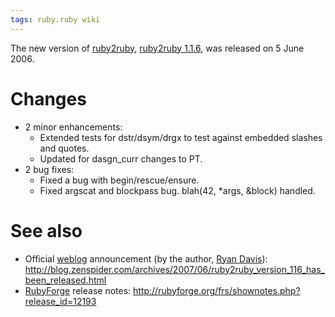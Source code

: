 ```yaml
---
tags: ruby.ruby wiki
---
```


The new version of [ruby2ruby](/wiki/ruby2ruby), [ruby2ruby 1.1.6](/wiki/ruby2ruby_1.1.6), was released on 5 June 2006.

# Changes

-   2 minor enhancements:
    -   Extended tests for dstr/dsym/drgx to test against embedded slashes and quotes.
    -   Updated for dasgn_curr changes to PT.
-   2 bug fixes:
    -   Fixed a bug with begin/rescue/ensure.
    -   Fixed argscat and blockpass bug. blah(42, \*args, &block) handled.

# See also

-   Official [weblog](/wiki/weblog) announcement (by the author, [Ryan Davis](/wiki/Ryan_Davis)): <http://blog.zenspider.com/archives/2007/06/ruby2ruby_version_116_has_been_released.html>
-   [RubyForge](/wiki/RubyForge) release notes: <http://rubyforge.org/frs/shownotes.php?release_id=12193>

